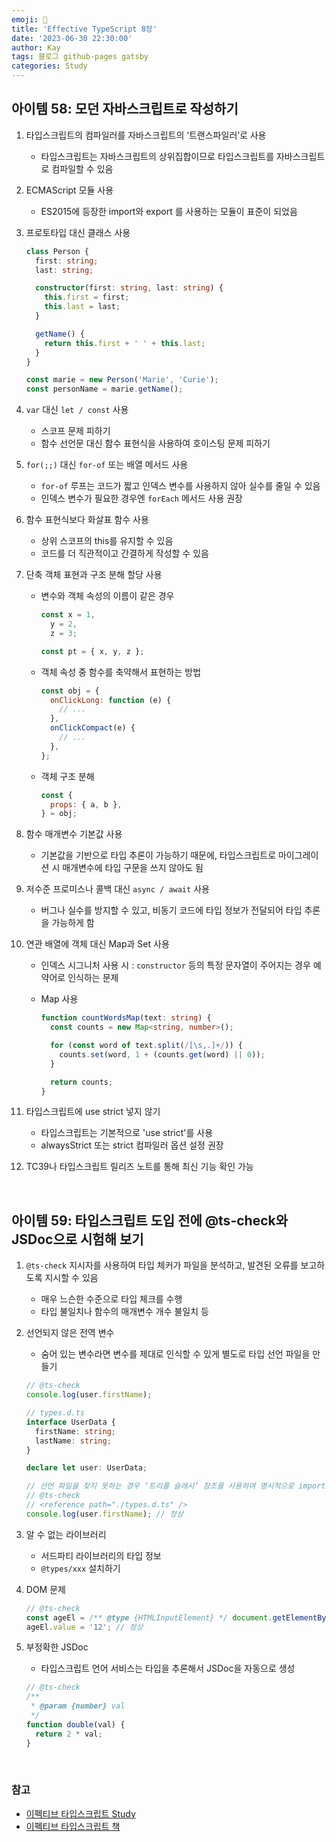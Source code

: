 ```yaml
---
emoji: 👋
title: 'Effective TypeScript 8장'
date: '2023-06-30 22:30:00'
author: Kay
tags: 블로그 github-pages gatsby
categories: Study
---
```


## 아이템 58: 모던 자바스크립트로 작성하기

1. 타입스크립트의 컴파일러를 자바스크립트의 ‘트랜스파일러’로 사용

   - 타입스크립트는 자바스크립트의 상위집합이므로 타입스크립트를 자바스크립트로 컴파일할 수 있음

2. ECMAScript 모듈 사용

   - ES2015에 등장한 import와 export 를 사용하는 모듈이 표준이 되었음

3. 프로토타입 대신 클래스 사용

   ```ts
   class Person {
     first: string;
     last: string;

     constructor(first: string, last: string) {
       this.first = first;
       this.last = last;
     }

     getName() {
       return this.first + ' ' + this.last;
     }
   }

   const marie = new Person('Marie', 'Curie');
   const personName = marie.getName();
   ```

4. `var` 대신 `let / const` 사용

   - 스코프 문제 피하기
   - 함수 선언문 대신 함수 표현식을 사용하여 호이스팅 문제 피하기

5. `for(;;)` 대신 `for-of` 또는 배열 메서드 사용

   - `for-of` 루프는 코드가 짧고 인덱스 변수를 사용하지 않아 실수를 줄일 수 있음
   - 인덱스 변수가 필요한 경우엔 `forEach` 메서드 사용 권장

6. 함수 표현식보다 화살표 함수 사용

   - 상위 스코프의 this를 유지할 수 있음
   - 코드를 더 직관적이고 간결하게 작성할 수 있음

7. 단축 객체 표현과 구조 분해 할당 사용

   - 변수와 객체 속성의 이름이 같은 경우

     ```js
     const x = 1,
       y = 2,
       z = 3;

     const pt = { x, y, z };
     ```

   - 객체 속성 중 함수를 축약해서 표현하는 방법

     ```js
     const obj = {
       onClickLong: function (e) {
         // ...
       },
       onClickCompact(e) {
         // ...
       },
     };
     ```

   - 객체 구조 분해

     ```js
     const {
       props: { a, b },
     } = obj;
     ```

8. 함수 매개변수 기본값 사용

   - 기본값을 기반으로 타입 추론이 가능하기 때문에, 타입스크립트로 마이그레이션 시 매개변수에 타입 구문을 쓰지 않아도 됨

9. 저수준 프로미스나 콜백 대신 `async / await` 사용

   - 버그나 실수를 방지할 수 있고, 비동기 코드에 타입 정보가 전달되어 타입 추론을 가능하게 함

10. 연관 배열에 객체 대신 Map과 Set 사용

    - 인덱스 시그니처 사용 시 : `constructor` 등의 특정 문자열이 주어지는 경우 예약어로 인식하는 문제
    - Map 사용

      ```ts
      function countWordsMap(text: string) {
        const counts = new Map<string, number>();

        for (const word of text.split(/[\s,.]+/)) {
          counts.set(word, 1 + (counts.get(word) || 0));
        }

        return counts;
      }
      ```

11. 타입스크립트에 use strict 넣지 않기

    - 타입스크립트는 기본적으로 'use strict'를 사용
    - alwaysStrict 또는 strict 컴파일러 옵션 설정 권장

12. TC39나 타입스크립트 릴리즈 노트를 통해 최신 기능 확인 가능

<br>

## 아이템 59: 타입스크립트 도입 전에 @ts-check와 JSDoc으로 시험해 보기

1. `@ts-check` 지시자를 사용하여 타입 체커가 파일을 분석하고, 발견된 오류를 보고하도록 지시할 수 있음

   - 매우 느슨한 수준으로 타입 체크를 수행
   - 타입 불일치나 함수의 매개변수 개수 불일치 등

2. 선언되지 않은 전역 변수

   - 숨어 있는 변수라면 변수를 제대로 인식할 수 있게 별도로 타입 선언 파일을 만들기

   ```ts
   // @ts-check
   console.log(user.firstName);

   // types.d.ts
   interface UserData {
     firstName: string;
     lastName: string;
   }

   declare let user: UserData;

   // 선언 파일을 찾지 못하는 경우 ‘트리플 슬래시’ 참조를 사용하여 명시적으로 import
   // @ts-check
   // <reference path="./types.d.ts" />
   console.log(user.firstName); // 정상
   ```

3. 알 수 없는 라이브러리

   - 서드파티 라이브러리의 타입 정보
   - `@types/xxx` 설치하기

4. DOM 문제

   ```ts
   // @ts-check
   const ageEl = /** @type {HTMLInputElement} */ document.getElementById('age');
   ageEl.value = '12'; // 정상
   ```

5. 부정확한 JSDoc

   - 타입스크립트 언어 서비스는 타입을 추론해서 JSDoc을 자동으로 생성

   ```ts
   // @ts-check
   /**
    * @param {number} val
    */
   function double(val) {
     return 2 * val;
   }
   ```

<br>

### 참고

- [이펙티브 타입스크립트 Study](https://github.com/pagers-org/Effective-TypeScript)
- [이펙티브 타입스크립트 책](http://www.yes24.com/Product/Goods/102124327)

```toc

```
